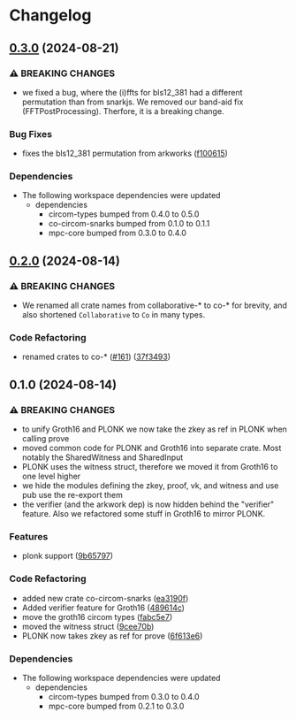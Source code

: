 # Changelog

## [0.3.0](https://github.com/TaceoLabs/collaborative-circom/compare/co-plonk-v0.2.0...co-plonk-v0.3.0) (2024-08-21)


### ⚠ BREAKING CHANGES

* we fixed a bug, where the (i)ffts for bls12_381 had a different permutation than from snarkjs. We removed our band-aid fix (FFTPostProcessing). Therfore, it is a breaking change.

### Bug Fixes

* fixes the bls12_381 permutation from arkworks ([f100615](https://github.com/TaceoLabs/collaborative-circom/commit/f100615790c51227d89e886ee6977367e4d5a1ce))


### Dependencies

* The following workspace dependencies were updated
  * dependencies
    * circom-types bumped from 0.4.0 to 0.5.0
    * co-circom-snarks bumped from 0.1.0 to 0.1.1
    * mpc-core bumped from 0.3.0 to 0.4.0

## [0.2.0](https://github.com/TaceoLabs/collaborative-circom/compare/co-plonk-v0.1.0...co-plonk-v0.2.0) (2024-08-14)


### ⚠ BREAKING CHANGES

* We renamed all crate names from collaborative-* to co-* for brevity, and also shortened `Collaborative` to `Co` in many types.

### Code Refactoring

* renamed crates to co-* ([#161](https://github.com/TaceoLabs/collaborative-circom/issues/161)) ([37f3493](https://github.com/TaceoLabs/collaborative-circom/commit/37f3493b25e41b43bbc8a89e281ae2dcb4b95484))

## 0.1.0 (2024-08-14)


### ⚠ BREAKING CHANGES

* to unify Groth16 and PLONK we now take the zkey as ref in PLONK when calling prove
* moved common code for PLONK and Groth16 into separate crate. Most notably the SharedWitness and SharedInput
* PLONK uses the witness struct, therefore we moved it from Groth16 to one level higher
* we hide the modules defining the zkey, proof, vk, and witness and use pub use the re-export them
* the verifier (and the arkwork dep) is now hidden behind the "verifier" feature. Also we refactored some stuff in Groth16 to mirror PLONK.

### Features

* plonk support ([9b65797](https://github.com/TaceoLabs/collaborative-circom/commit/9b6579724f6f5ba4fc6af8a98d386b96818dc08b))


### Code Refactoring

* added new crate co-circom-snarks ([ea3190f](https://github.com/TaceoLabs/collaborative-circom/commit/ea3190f4d731893e6fcce71976c32b3bbac6b89b))
* Added verifier feature for Groth16 ([489614c](https://github.com/TaceoLabs/collaborative-circom/commit/489614cf9242f63c9f9914aaf0b6cc6555deab4c))
* move the groth16 circom types ([fabc5e7](https://github.com/TaceoLabs/collaborative-circom/commit/fabc5e72343f08eea96efde4556dffac60d954cb))
* moved the witness struct ([9cee70b](https://github.com/TaceoLabs/collaborative-circom/commit/9cee70bc58f1980035d02e46e6ea9082a3368182))
* PLONK now takes zkey as ref for prove ([6f613e6](https://github.com/TaceoLabs/collaborative-circom/commit/6f613e6feffece37435da3960afa4d017fe4baa0))


### Dependencies

* The following workspace dependencies were updated
  * dependencies
    * circom-types bumped from 0.3.0 to 0.4.0
    * mpc-core bumped from 0.2.1 to 0.3.0
